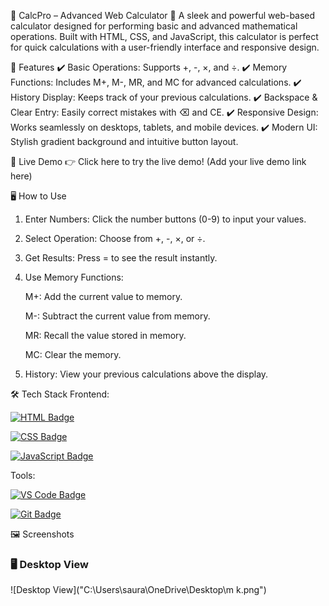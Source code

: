   🧮 CalcPro – Advanced Web Calculator 🌟
A sleek and powerful web-based calculator designed for performing basic and advanced mathematical operations. Built with HTML, CSS, and JavaScript, this calculator is perfect for quick calculations with a user-friendly interface and responsive design.

🌟 Features
✔️ Basic Operations: Supports +, -, ×, and ÷.
✔️ Memory Functions: Includes M+, M-, MR, and MC for advanced calculations.
✔️ History Display: Keeps track of your previous calculations.
✔️ Backspace & Clear Entry: Easily correct mistakes with ⌫ and CE.
✔️ Responsive Design: Works seamlessly on desktops, tablets, and mobile devices.
✔️ Modern UI: Stylish gradient background and intuitive button layout.

🚀 Live Demo
👉 Click here to try the live demo! (Add your live demo link here)

🖥️ How to Use
1. Enter Numbers: Click the number buttons (0-9) to input your values.

2. Select Operation: Choose from +, -, ×, or ÷.

3. Get Results: Press = to see the result instantly.

4. Use Memory Functions:

    M+: Add the current value to memory.

    M-: Subtract the current value from memory.

    MR: Recall the value stored in memory.

    MC: Clear the memory.

5. History: View your previous calculations above the display.

🛠️ Tech Stack
 Frontend: 

[![HTML Badge](https://img.shields.io/badge/HTML-%23E34F26.svg?style=flat&logo=html5&logoColor=white)](https://developer.mozilla.org/en-US/docs/Web/HTML)
 
[![CSS Badge](https://img.shields.io/badge/CSS-%231572B6.svg?style=flat&logo=css3&logoColor=white)](https://developer.mozilla.org/en-US/docs/Web/CSS)

[![JavaScript Badge](https://img.shields.io/badge/JavaScript-%23F7DF1E.svg?style=flat&logo=javascript&logoColor=black)](https://developer.mozilla.org/en-US/docs/Web/JavaScript)


Tools:

[![VS Code Badge](https://img.shields.io/badge/VS%20Code-007ACC.svg?style=flat&logo=visual-studio-code&logoColor=white)](https://code.visualstudio.com/)

[![Git Badge](https://img.shields.io/badge/Git-%23F05032.svg?style=flat&logo=git&logoColor=white)](https://git-scm.com/)

🖼️ Screenshots
### 🖥️ Desktop View
![Desktop View]("C:\Users\saura\OneDrive\Desktop\m k.png")

